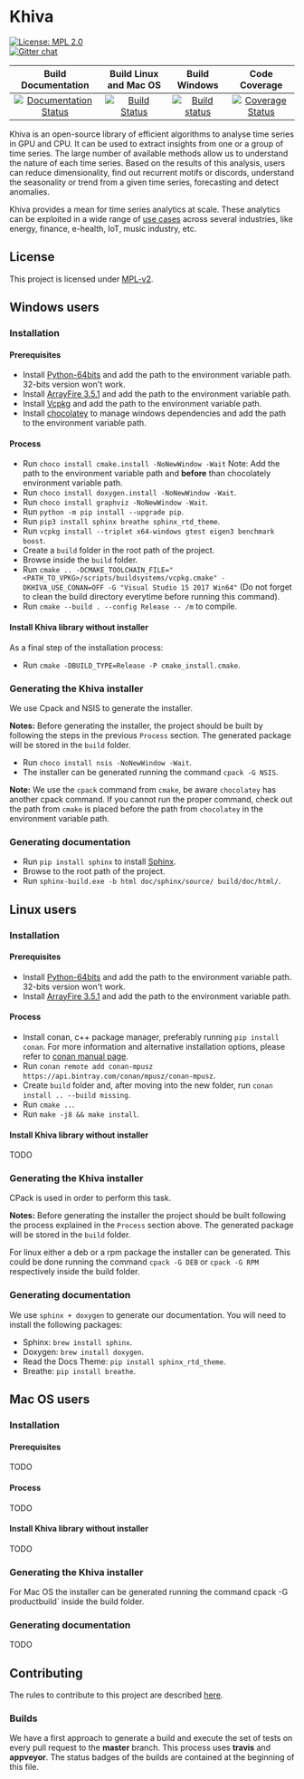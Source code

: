 # Khiva

[![License: MPL 2.0](https://img.shields.io/badge/License-MPL%202.0-brightgreen.svg)](https://github.com/shapelets/khiva-java/blob/master/LICENSE.txt)  
[![Gitter chat](https://badges.gitter.im/shapelets-io/Lobby.svg)](https://gitter.im/shapelets-io/khiva?utm_source=share-link&utm_medium=link&utm_campaign=share-link)

|                                                              Build Documentation                                                              |                                                   Build Linux and Mac OS                                                   |                                                                             Build Windows                                                                             |                                                                 Code Coverage                                                                  |
| :-------------------------------------------------------------------------------------------------------------------------------------------: | :------------------------------------------------------------------------------------------------------------------------: | :-------------------------------------------------------------------------------------------------------------------------------------------------------------------: | :--------------------------------------------------------------------------------------------------------------------------------------------: |
| [![Documentation Status](https://readthedocs.org/projects/khiva/badge/?version=latest)](https://khiva.readthedocs.io/en/master/?badge=latest) | [![Build Status](https://travis-ci.org/shapelets/khiva.svg?branch=master)](https://travis-ci.org/shapelets/khiva/branches) | [![Build status](https://ci.appveyor.com/api/projects/status/2oiggqcufnl3iddd/branch/master?svg=true)](https://ci.appveyor.com/project/shapelets/khiva/branch/master) | [![Coverage Status](https://codecov.io/gh/shapelets/khiva/branch/master/graph/badge.svg)](https://codecov.io/gh/shapelets/khiva/branch/master) |

Khiva is an open-source library of efficient algorithms to analyse time series in GPU and CPU. It can be used to extract insights from one or a group of time series. The large number of available methods allow us to understand the nature of each time series. Based on the results of this analysis, users can reduce dimensionality, find out recurrent motifs or discords, understand the seasonality or trend from a given time series, forecasting and detect anomalies.

Khiva provides a mean for time series analytics at scale. These analytics can be exploited in a wide range of [use cases](https://github.com/shapelets/khiva-use-cases) across several industries, like energy, finance, e-health, IoT, music industry, etc.

## License

This project is licensed under [MPL-v2](https://www.mozilla.org/en-US/MPL/2.0/).

## Windows users

### Installation

#### Prerequisites

- Install [Python-64bits](https://www.python.org/downloads) and add the path to the environment variable path. 32-bits version won't work.
- Install [ArrayFire 3.5.1](https://arrayfire.com/download/) and add the path to the environment variable path.
- Install [Vcpkg](https://docs.microsoft.com/es-es/cpp/vcpkg#installation) and add the path to the environment variable path.
- Install [chocolatey](https://chocolatey.org/) to manage windows dependencies and add the path to the environment variable path.

#### Process

- Run `choco install cmake.install -NoNewWindow -Wait` Note: Add the path to the environment variable path and **before** than chocolately environment variable path.
- Run `choco install doxygen.install -NoNewWindow -Wait`.
- Run `choco install graphviz -NoNewWindow -Wait`.
- Run `python -m pip install --upgrade pip`.
- Run `pip3 install sphinx breathe sphinx_rtd_theme`.
- Run `vcpkg install --triplet x64-windows gtest eigen3 benchmark boost`.
- Create a `build` folder in the root path of the project.
- Browse inside the `build` folder.
- Run `cmake .. -DCMAKE_TOOLCHAIN_FILE="<PATH_TO_VPKG>/scripts/buildsystems/vcpkg.cmake" -DKHIVA_USE_CONAN=OFF -G "Visual Studio 15 2017 Win64"` (Do not forget to clean the build directory everytime before running this command).
- Run `cmake --build . --config Release -- /m` to compile.

#### Install Khiva library without installer

As a final step of the installation process:

- Run `cmake -DBUILD_TYPE=Release -P cmake_install.cmake`.

### Generating the Khiva installer

We use Cpack and NSIS to generate the installer.

**Notes:** Before generating the installer, the project should be built by following the steps in the previous `Process` section. The generated package will be stored in the `build` folder.

- Run `choco install nsis -NoNewWindow -Wait`.
- The installer can be generated running the command `cpack -G NSIS`.

**Note:** We use the `cpack` command from `cmake`, be aware `chocolatey` has another cpack command. If you cannot run the proper command, check out the path from `cmake` is placed before the path from `chocolatey` in the environment variable path.

### Generating documentation

- Run `pip install sphinx` to install [Sphinx](http://www.sphinx-doc.org/es/stable/install.html#windows-install-python-and-sphinx).
- Browse to the root path of the project.
- Run `sphinx-build.exe -b html doc/sphinx/source/ build/doc/html/`.

## Linux users

### Installation

#### Prerequisites

- Install [Python-64bits](https://www.python.org/downloads) and add the path to the environment variable path. 32-bits version won't work.
- Install [ArrayFire 3.5.1](https://arrayfire.com/download/) and add the path to the environment variable path.

#### Process

- Install conan, c++ package manager, preferably running `pip install conan`. For more information and alternative installation options, please refer to [conan manual page](http://docs.conan.io/en/latest/installation.html).
- Run `conan remote add conan-mpusz https://api.bintray.com/conan/mpusz/conan-mpusz`.
- Create `build` folder and, after moving into the new folder, run `conan install .. --build missing`.
- Run `cmake ..`.
- Run `make -j8 && make install`.

#### Install Khiva library without installer

TODO

### Generating the Khiva installer

CPack is used in order to perform this task.

**Notes:** Before generating the installer the project should be built following the process explained in the `Process` section above. The generated package will be stored in the `build` folder.

For linux either a deb or a rpm package the installer can be generated. This could be done running the command `cpack -G DEB` or `cpack -G RPM` respectively inside the build folder.

### Generating documentation

We use `sphinx + doxygen` to generate our documentation. You will need to install the following packages:

- Sphinx: `brew install sphinx`.
- Doxygen: `brew install doxygen`.
- Read the Docs Theme: `pip install sphinx_rtd_theme`.
- Breathe: `pip install breathe`.

## Mac OS users

### Installation

#### Prerequisites

TODO

#### Process

TODO

#### Install Khiva library without installer

TODO

### Generating the Khiva installer

For Mac OS the installer can be generated running the command cpack -G productbuild` inside the build folder.

### Generating documentation

TODO

## Contributing

The rules to contribute to this project are described [here](CONTRIBUTING.md).

### Builds

We have a first approach to generate a build and execute the set of tests on every pull request to the **master** branch. This process uses **travis** and **appveyor**. The status badges of the builds are contained at the beginning of this file.
